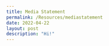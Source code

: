 ```yaml
---
title: Media Statement
permalink: /Resources/mediastatement
date: 2022-04-22
layout: post
description: "Hi!"
---
```

